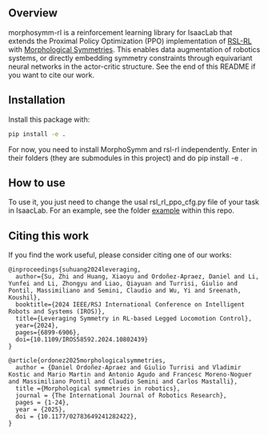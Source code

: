 ## Overview

morphosymm-rl is a reinforcement learning library for IsaacLab that extends the Proximal Policy Optimization (PPO) implementation of [RSL-RL](https://github.com/leggedrobotics/rsl_rl) with [Morphological Symmetries](https://arxiv.org/abs/2402.15552]). This enables data augmentation of robotics systems, or directly embedding symmetry constraints through equivariant neural networks in the actor-critic structure. See the end of this README if you want to cite our work.


## Installation
Install this package with:
```bash
pip install -e .
```

For now, you need to install MorphoSymm and rsl-rl independently. Enter in their folders (they are submodules in this project) and do pip install -e .


## How to use
To use it, you just need to change the usal rsl_rl_ppo_cfg.py file of your task in IsaacLab. For an example, see the folder [example](https://github.com/iit-DLSLab/morphosymm-rl/tree/main/morphosymm_rl/example) within this repo.


## Citing this work

If you find the work useful, please consider citing one of our works: 

```
@inproceedings{suhuang2024leveraging,
  author={Su, Zhi and Huang, Xiaoyu and Ordoñez-Apraez, Daniel and Li, Yunfei and Li, Zhongyu and Liao, Qiayuan and Turrisi, Giulio and Pontil, Massimiliano and Semini, Claudio and Wu, Yi and Sreenath, Koushil},
  booktitle={2024 IEEE/RSJ International Conference on Intelligent Robots and Systems (IROS)}, 
  title={Leveraging Symmetry in RL-based Legged Locomotion Control}, 
  year={2024},
  pages={6899-6906},
  doi={10.1109/IROS58592.2024.10802439}
}
```

```
@article{ordonez2025morphologicalsymmetries,
  author = {Daniel Ordoñez-Apraez and Giulio Turrisi and Vladimir Kostic and Mario Martin and Antonio Agudo and Francesc Moreno-Noguer and Massimiliano Pontil and Claudio Semini and Carlos Mastalli},
  title ={Morphological symmetries in robotics},
  journal = {The International Journal of Robotics Research},
  pages = {1-24},
  year = {2025},
  doi = {10.1177/02783649241282422},
}
```
